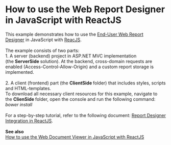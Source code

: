 # How to use the Web Report Designer in JavaScript with ReactJS


This example demonstrates how to use the <a href="https://documentation.devexpress.com/XtraReports/17103/Concepts/End-User-Reporting/ASP-NET/End-User-Report-Designer-for-ASP-NET">End-User Web Report Designer</a> in JavaScript with <a href="https://reactjs.org/">ReacJS</a>.<br><br>The example consists of two parts: <br>1. A server (backend) project in ASP.NET MVC implementation (the <strong>ServerSide </strong>solution). At the backend, cross-domain requests are enabled (Access-Control-Allow-Origin) and a custom report storage is implemented.<br><br>2. A client (frontend) part (the <strong>ClientSide </strong>folder) that includes styles, scripts and HTML-templates. <br>To download all necessary client resources for this example, navigate to the <strong>ClienSide </strong>folder, open the console and run the following command:<br><em>bower install</em><br><br>For a step-by-step tutorial, refer to the following document: <a href="https://documentation.devexpress.com/XtraReports/119339/Creating-End-User-Reporting-Applications/Web-Reporting/Using-Reporting-Controls-in-JS/Report-Designer-Integration-in-ReactJS">Report Designer Integration in ReactJS</a>.<br><br><strong>See also<br></strong><a href="https://www.devexpress.com/Support/Center/p/T561300">How to use the Web Document Viewer in JavaScript with ReactJS</a>

<br/>


